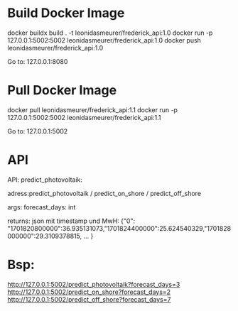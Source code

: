 # Build Docker Image

docker buildx build . -t leonidasmeurer/frederick_api:1.0
docker run -p 127.0.0.1:5002:5002 leonidasmeurer/frederick_api:1.0
docker push leonidasmeurer/frederick_api:1.0

Go to: 127.0.0.1:8080


# Pull Docker Image

docker pull leonidasmeurer/frederick_api:1.1
docker run -p 127.0.0.1:5002:5002 leonidasmeurer/frederick_api:1.1

Go to: 127.0.0.1:5002

# API
API:
predict_photovoltaik:

adress:predict_photovoltaik / predict_on_shore / predict_off_shore

args: forecast_days: int

returns: json mit timestamp und MwH:
{"0":
"1701820800000":36.935131073,"1701824400000":25.624540329,"1701828000000":29.3109378815, ... }

# Bsp:
http://127.0.0.1:5002/predict_photovoltaik?forecast_days=3
http://127.0.0.1:5002/predict_on_shore?forecast_days=2
http://127.0.0.1:5002/predict_off_shore?forecast_days=7



